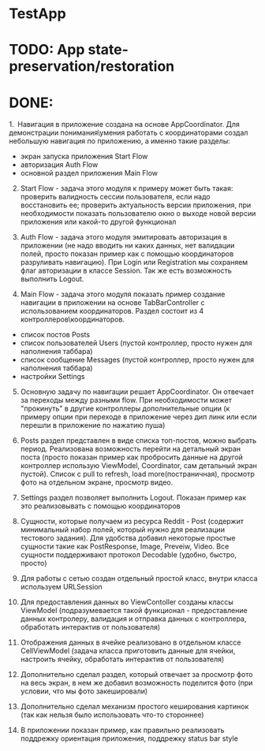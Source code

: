 # TestApp

# TODO: App state-preservation/restoration

# DONE:
1.  Навигация в приложение создана на основе AppCoordinator. Для демонстрации понимания\умения работать с координаторами создал небольшую навигация по приложению, а именно такие разделы:
- экран запуска приложения Start Flow
- авторизация Auth Flow
- основной раздел приложения Main Flow

2. Start Flow - задача этого модуля к примеру может быть такая: проверить валидность сессии пользователя, если надо восстановить ее; проверить актуальность версии приложения, при необходимости показать пользователю окно о выходе новой версии приложения или какой-то другой функционал

3. Auth Flow - задача этого модуля эмитировать авторизация в приложении (не надо вводить ни каких данных, нет валидации полей, просто показан пример как с помощью координаторов разруливать навигацию). При Login или Registration мы сохраняем флаг авторизации в классе Session. Так же есть возможность выполнить Logout.

4. Main Flow - задача этого модуля показать пример создание навигации в приложении на основе TabBarController с использованием координаторов. Раздел состоит из 4 контроллеров\координаторов.
- список постов Posts
- список пользователей Users (пустой контроллер, просто нужен для наполнения таббара)
- список сообщение Messages (пустой контроллер, просто нужен для наполнения таббара)
- настройки Settings

5. Основную задачу по навигации решает AppCoordinator. Он отвечает за переходы между разными flow. При необходимости может "прокинуть" в другие контроллеры дополнительные опции (к примеру опции при переходе в приложение через дип линк или если перешли в приложение по нажатию пуша)

6. Posts раздел представлен в виде списка топ-постов, можно выбрать период. Реализована возможность перейти на детальный экран поста (просто показан пример как пробросить данные на другой контроллер использую ViewModel, Coordinator, сам детальный экран пустой). Список с pull to refresh, load more(постраничная), просмотр фото на отдельном экране, просмотр видео.

7. Settings раздел позволяет выполнить Logout. Показан пример как это реализовывать с помощью координаторов

8. Сущности, которые получаем из ресурса Reddit - Post (содержит минимальный набор полей, который нужно для реализации тестового задания). Для удобства добавил некоторые простые сущности такие как PostResponse, Image, Preveiw, Video. Все сущности поддерживают протокол Decodable (удобно, быстро, просто)

9. Для работы с сетью создан отдельный простой класс, внутри класса используем URLSession

10. Для предоставления данных во ViewContoller созданы классы ViewModel (подразумевается такой функционал - предоставление данных контролеру, валидация и отправка данных с контроллера, обработать интерактив от пользователя)

11. Отображения данных в ячейке реализовано в отдельном классе CellViewModel (задача класса приготовить данные для ячейки, настроить ячейку, обработать интерактив от пользователя)

12. Дополнительно сделал раздел, который отвечает за просмотр фото на весь экран, в нем же добавил возможность поделится фото (при условии, что мы фото закешировали)

13. Дополнительно сделал механизм простого кеширования картинок (так как нельзя было использовать что-то стороннее)

14. В приложении показан пример, как правильно реализовать поддрежку ориентация приложения, поддрежку status bar style
